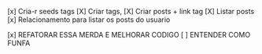 [x] Cria-r seeds tags
[X] Criar tags,
[X] Criar posts + link tag
[X] Listar posts
[x] Relacionamento para listar os posts do usuario



[x] REFATORAR ESSA MERDA E MELHORAR CODIGO
[ ] ENTENDER COMO FUNFA


